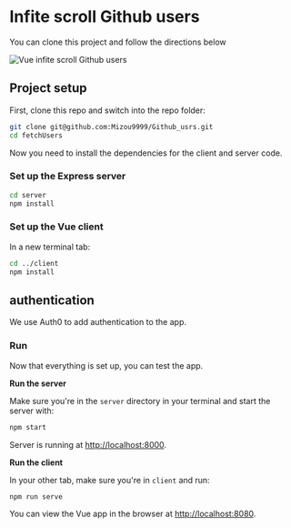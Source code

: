 # Infite scroll Github users

You can clone this project and follow the directions below

![Vue infite scroll Github users](https://ibb.co/WfH6wWV)

## Project setup

First, clone this repo and switch into the repo folder:

```bash
git clone git@github.com:Mizou9999/Github_usrs.git
cd fetchUsers
```

Now you need to install the dependencies for the client and server code.

### Set up the Express server

```bash
cd server
npm install
```

### Set up the Vue client

In a new terminal tab:

```bash
cd ../client
npm install
```

## authentication

We use Auth0 to add authentication to the app.

### Run

Now that everything is set up, you can test the app.

**Run the server**

Make sure you're in the `server` directory in your terminal and start the server with:

```bash
npm start
```

Server is running at [http://localhost:8000](http://localhost:8000).

**Run the client**

In your other tab, make sure you're in `client` and run:

```bash
npm run serve
```

You can view the Vue app in the browser at [http://localhost:8080](http://localhost:8080).
